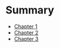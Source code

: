 # Summary

- [Chapter 1](./ch01_basics.md)
- [Chapter 2](./ch02_parsing_attributes.md)
- [Chapter 3](./ch3_intermediate_representation.md)
